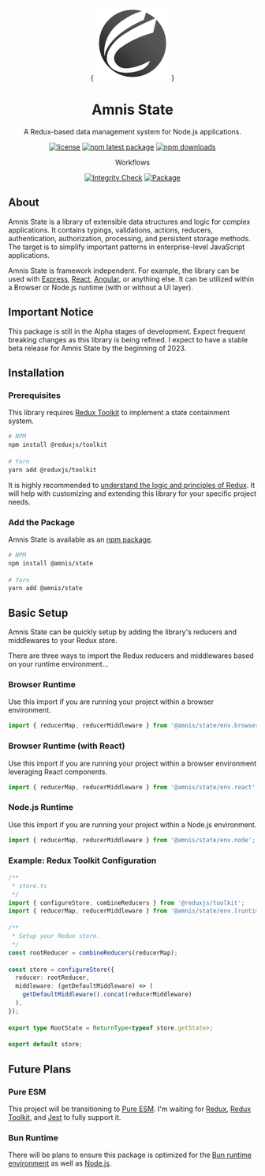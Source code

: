 <div align="center">

{
<img width="150" hight="150" src="static/amnis-logo-256.png" alt="Amnis logo" />
}

</div>

<h1 align="center">Amnis State</h1>

<p align="center">
  A Redux-based data management system for Node.js applications.
</p>

<div align="center">

[![license](https://img.shields.io/badge/license-MIT-blue.svg)](https://github.com/amnis-dev/amnis-state/blob/main/LICENSE)
[![npm latest package](https://img.shields.io/npm/v/@amnis/state/latest.svg)](https://www.npmjs.com/package/@amnis/state)
[![npm downloads](https://img.shields.io/npm/dm/@amnis/state.svg)](https://www.npmjs.com/package/@amnis/state)

Workflows

[![Integrity Check](https://github.com/amnis-dev/amnis-state/actions/workflows/integrity-check.yml/badge.svg)](https://github.com/amnis-dev/amnis-state/actions/workflows/integrity-check.yml)
[![Package](https://github.com/amnis-dev/amnis-state/actions/workflows/package.yml/badge.svg)](https://github.com/amnis-dev/amnis-state/actions/workflows/package.yml)

</div>

## About

Amnis State is a library of extensible data structures and logic for complex applications. It contains typings, validations, actions, reducers, authentication, authorization, processing, and persistent storage methods. The target is to simplify important patterns in enterprise-level JavaScript applications.

Amnis State is framework independent. For example, the library can be used with [Express](https://github.com/expressjs/express), [React](https://github.com/facebook/react/), [Angular](https://github.com/angular/angular), or anything else. It can be utilized within a Browser or Node.js runtime (with or without a UI layer).

## Important Notice

This package is still in the Alpha stages of development. Expect frequent breaking changes as this library is being refined. I expect to have a stable beta release for Amnis State by the beginning of 2023.
## Installation

### Prerequisites

This library requires [Redux Toolkit](https://github.com/reduxjs/redux-toolkit) to implement a state containment system.

```sh
# NPM
npm install @reduxjs/toolkit

# Yarn
yarn add @reduxjs/toolkit
```

It is highly recommended to [understand the logic and principles of Redux](https://redux.js.org/introduction/getting-started). It will help with customizing and extending this library for your specific project needs.

### Add the Package

Amnis State is available as an [npm package](https://www.npmjs.com/package/@amnis/state).

```sh
# NPM
npm install @amnis/state

# Yarn
yarn add @amnis/state
```

## Basic Setup

Amnis State can be quickly setup by adding the library's reducers and middlewares to your Redux store.

There are three ways to import the Redux reducers and middlewares based on your runtime environment...

### Browser Runtime

Use this import if you are running your project within a browser environment.

```typescript
import { reducerMap, reducerMiddleware } from '@amnis/state/env.browser';
```

### Browser Runtime (with React)

Use this import if you are running your project within a browser environment leveraging React components.

```typescript
import { reducerMap, reducerMiddleware } from '@amnis/state/env.react';
```

### Node.js Runtime

Use this import if you are running your project within a Node.js environment.

```typescript
import { reducerMap, reducerMiddleware } from '@amnis/state/env.node';
```

### Example: Redux Toolkit Configuration

```typescript
/**
 * store.ts
 */
import { configureStore, combineReducers } from '@reduxjs/toolkit';
import { reducerMap, reducerMiddleware } from '@amnis/state/env.[runtime]';

/**
 * Setup your Redux store.
 */
const rootReducer = combineReducers(reducerMap);

const store = configureStore({
  reducer: rootReducer,
  middleware: (getDefaultMiddleware) => (
    getDefaultMiddleware().concat(reducerMiddleware)
  ),
});

export type RootState = ReturnType<typeof store.getState>;

export default store;
```

## Future Plans

### Pure ESM

This project will be transitioning to [Pure ESM](https://gist.github.com/sindresorhus/a39789f98801d908bbc7ff3ecc99d99c). I'm waiting for [Redux](https://redux.js.org/), [Redux Toolkit](https://redux-toolkit.js.org/), and [Jest](https://jestjs.io/) to fully support it.

### Bun Runtime

There will be plans to ensure this package is optimized for the [Bun runtime environment](https://bun.sh/) as well as [Node.js](https://nodejs.org/).